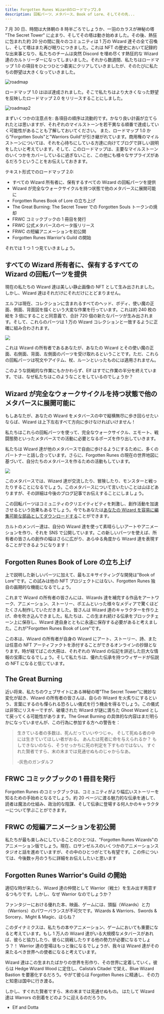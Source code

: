 ```yaml
---
title: Forgotten Runes Wizardのロードマップ2.0
description: 回転パーツ、メタバース、Book of Lore、そしてその先...
---
```


7 月 30 日、時間は大体朝の 8 時半ごろでしょうか、一羽のカラスが神秘の塔 "The Secret Tower" に止まり、そしてその塔は動き始めました。その後、熱狂に包まれた約 20 分の間に我々のコミュニティは 1 万の Wizard 達その全て召喚し、そして塔はまた再び眠りにつきました。これは NFT の歴史において記録的な出来事となり、私たちのチームは突然 Discord を埋め尽くす熱狂的な Wizard 達のカルトリーダーになってしまいました。それから数週間、私たちはロードマップ 1.0 の項目をひとつひとつ着実にクリアしていきましたが、そのたびに私たちの野望は大きくなっていきました。

![roadmap](https://user-images.githubusercontent.com/70826742/130158226-57424412-0088-4270-9482-f517a858dd9a.png)

ロードマップ 1.0 はほぼ達成されました。そこで私たちはより大きくなった野望を反映したロードマップ 2.0 をリリースすることにしました。

![roadmap2](https://user-images.githubusercontent.com/70826742/130158243-ad5c15ba-81ac-4d3b-a473-f1b83bc7aec4.png)

まずいくつかの注意点を:
各項目の順序は流動的です。かなり良い計画が立てられたとは思いますが、それぞれのマイルストーンを若干異なる順番で達成していく可能性があることも了解しておいてください。
また、ロードマップ 1.0 から"Forgotten Souls"と"Warriors Guild"が引き継がれています。商用権のマイルストーンについては、それを心待ちにしている方達に向けてブログで詳しい説明をしたいと考えています。そして、このロードマップは、主要なマイルストーンのいくつかをカバーしているに過ぎないこと、この他にも様々なサプライズがあるだろうということをお伝えしておきます。

テキスト形式でのロードマップ 2.0:

- すべての Wizard 所有者に、保有するすべての Wizard の回転パーツを提供
- Wizard が完全なウォークサイクルを持つ状態で他のメタバースに展開可能に
- Forgotten Runes Book of Lore の立ち上げ
- The Great Burning: The Secret Tower での Forgotten Souls トークンの焼却
- FRWC コミックブックの 1 冊目を発行
- FRWC 公式メタバースのベータ版リリース
- FRWC の短編アニメーションを初公開
- Forgotten Runes Warrior's Guild の開始

それでは 1 つ 1 つ見ていきましょう。

## すべての Wizard 所有者に、保有するすべての Wizard の回転パーツを提供

現在の私たちの Wizard 達は美しい静止画像の NFT として生み出されました。しかし、Wizard 達はそれだけにそれだけにとどまりません。

エルフは現在、コレクションに含まれるすべてのヘッド、ボディ、使い魔の正面、側面、背面図を描くという大変な作業を行っています。これは約 240 枚の絵を 3 倍にすることと同意義で、合計 720 個の新たなパーツが生み出されます。そして、これらのパーツは 1 万の Wizard コレクションと一致するように正確に組み合わされます。

![](https://i.imgur.com/yDy4XJz.gif)

これは Wizard の所有者であるあなたが、あなたの Wizard とその使い魔の正面、右側面、背面、左側面のパーツを受け取れるということです。ただ、これらの回転パーツは呪文やアイテム、杖、ルーンといったものには適用されません。

このような挑戦的な作業にもかかわらず、Elf はすでに作業の半分を終えています。では、なぜ私たちはこのようなことをしているのでしょうか？

## Wizard が完全なウォークサイクルを持つ状態で他のメタバースに展開可能に

もしあなたが、あなたの Wizard をメタバースの中で縦横無尽に歩き回らせたいならば、Wizard は上下左右すべて方向に歩けなければいけません！

私たちはこれらの回転パーツを使って、完全なウォークサイクル、エモート、戦闘態勢といったメタバースでの活動に必要となるポーズを作り出していきます。

私たちは Wizard 達が他のメタバースで自由に歩けるようにするために、多くのパートナーと話し合っています。さらに、Forgotten Runes の現在の世界地図に基づいて、自分たちのメタバースを作るための活動もしています。

![](https://i.imgur.com/ku9ZiuW.png)

このメタバースでは、Wizard 達が交流したり、冒険したり、モンスターと戦ったりすることになるでしょう。このメタバースについて言いたいことは山ほどありますが、その詳細は今後のブログ記事でお伝えすることにしましょう。

この回転パーツはコミュニティのクリエイティビティを刺激し、創作活動を加速させるという効果もあるでしょう。今でもあなたは[あなたの Wizard を容易に編集可能な部品としてダウンロードする](/posts/how-to-use-aseprite-for-wizards)ことができます。

カルトのメンバー達は、自分の Wizard 達を使って素晴らしいアートやアニメーションを作り、それを SNS で公開しています。この新しいパーツを使えば、所有者の皆さんの創作の幅はさらに広がり、あらゆる角度から Wizard 達を表現することができるようになります！

## Forgotten Runes Book of Lore の立ち上げ

上で説明した新しいパーツに加えて、最もエキサイティングな開発は"Book of Lore"です。この試みは他の NFT プロジェクトにはない、Forgotten Runes 独自の画期的な機能になるでしょう。

これまで Wizard の所有者の皆さんには、Wizards 達を補完する作品をアートワーク、アニメーション、ストーリー、ポエムといった様々なメディアで驚くほどたくさん制作していただきました。皆さんは Wizard 達のキャラクターを作り上げ、命を吹き込んできました。私たちは、この生まれ続ける伝承をブロックチェーン上に保存し、Wizard 達自身とともに永遠に保存する必要があると考えました。これが"Forgotten Runes Book of Lore"です。

この本は、Wizard の所有者が自身の Wizard にアート、ストーリー、詩、または任意の NFT アーティファクトを添付することができるオンラインの抄録となります。時が経てばこの大冊は、それぞれの Wizard の伝記を詳述した巨大な情報の宝庫になるでしょう。そして私たちは、優れた伝承を持つウィザードが伝説の NFT になると信じています。

## The Great Burning

近い将来、私たちのウェブサイトにある神秘の塔"The Secret Tower"に微妙な変化が起き、Wizard の所有者の皆さんは、自らの Wizard を火炙りにするという、言葉にするのも憚られる恐ろしい儀式を行う機会を得るでしょう。この儀式は非常にリスキーですが、破壊された Wizard が謎に満ちた Ghost Wizard として戻ってくる可能性があります。The Great Burning の具体的な内容はまだ明らかになっていませんが、この行為に参加する方への警告を：

> 生きている者の多数は、死んだっていいやつじゃ。
> そして死ぬる者の中には生きていてほしい者がおる。
> あんたは死者に命を与えられるか？
> もしできないのなら、そうせっかちに死の判定を下すものではない。
> すぐれた賢者ですら、末の末までは見通せぬものじゃからなあ。
>
> -灰色のガンダルフ

## FRWC コミックブックの 1 冊目を発行

Forgotten Runes のコミックブックは、コミュニティがより幅広いストーリーを知るための手始めとなるでしょう。約 20 ページに渡る魅力的な伝承を通して、読者は魔法の仕組み、政治的な陰謀、そして伝承に登場する何人かのキャラクターについて学ぶことができます。

## FRWC の短編アニメーションを初公開

私たちが最も楽しみにしていることのひとつは、"Forgotten Runes Wizards"のアニメーション版でしょう。現在、ロサンゼルスのいくつかのアニメーションスタジオと話を進めていますが、その中のひとつがとても有望です。この件については、今後数ヶ月のうちに詳細をお伝えしたいと思います

## Forgotten Runes Warrior's Guild の開始

適切な時が来たら、Wizard 達の仲間として Warrior（戦士）を生み出す用意するつもりです。しかし、なぜ Warrior なのでしょうか？

ファンタジーにおける優れた本、映画、ゲームには、頭脳（Wizards）と力（Warriors）のパワーバランスが不可欠です。Wizards & Warriors、Swords & Sorcery、Might & Magic、ほらね？

このダイナミクスは、私たちの本やアニメーション、ゲームにおいても重要になると考えています。もし 1 万人の Wizard 達がいる大規模なメタバースがあれば、彼らと協力したり、彼らに挑戦したりする他の勢力が必要になるでしょう？！
Warrior 達の登場はもっと後になるでしょうが、我々は Wizard 達がその来たるべき世界への使者になると考えています。

Wizard 達はこの生まれたばかりの世界を形作り、その世界に定着していく。彼らは Hedge Wizard Wood に定住し、Calista’s Citadel で栄え、Blue Wizard Bastion を要塞化するだろう。やがて彼らは Forgotten Runes に精通し、その力と知恵は国中に行き渡る。

しかし、すぐれた賢者ですら、末の末までは見通せぬもの。
はたして Wizard 達は Warrors の到着をどのように迎えるのだろうか。

- Elf and Dotta
